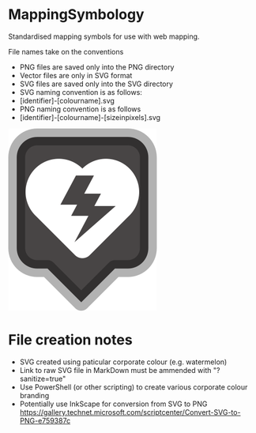 # MappingSymbology
Standardised mapping symbols for use with web mapping.

File names take on the  conventions
 * PNG files are saved only into the PNG directory
 * Vector files are only in SVG format
 * SVG files are saved only into the SVG directory
 * SVG naming convention is as follows:
  * [identifier]-[colourname].svg
 * PNG naming convention is as follows
  * [identifier]-[colourname]-[sizeinpixels].svg

![Automated External Defibrillator](https://raw.githubusercontent.com/MichaelLindsayCOGC/MappingSymbology/master/SVG/defibrillator-single.svg?sanitize=true)


# File creation notes
 * SVG created using paticular corporate colour (e.g. watermelon)
 * Link to raw SVG file in MarkDown must be ammended with "?sanitize=true"
 * Use PowerShell (or other scripting) to create various corporate colour branding
 * Potentially use InkScape for conversion from SVG to PNG https://gallery.technet.microsoft.com/scriptcenter/Convert-SVG-to-PNG-e759387c
